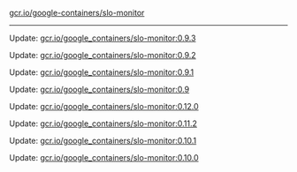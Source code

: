 [gcr.io/google-containers/slo-monitor](https://hub.docker.com/r/cruse/slo-monitor/tags/) 

----
Update: [gcr.io/google_containers/slo-monitor:0.9.3](https://hub.docker.com/r/cruse/slo-monitor/tags/)

Update: [gcr.io/google_containers/slo-monitor:0.9.2](https://hub.docker.com/r/cruse/slo-monitor/tags/)

Update: [gcr.io/google_containers/slo-monitor:0.9.1](https://hub.docker.com/r/cruse/slo-monitor/tags/)

Update: [gcr.io/google_containers/slo-monitor:0.9](https://hub.docker.com/r/cruse/slo-monitor/tags/)

Update: [gcr.io/google_containers/slo-monitor:0.12.0](https://hub.docker.com/r/cruse/slo-monitor/tags/)

Update: [gcr.io/google_containers/slo-monitor:0.11.2](https://hub.docker.com/r/cruse/slo-monitor/tags/)

Update: [gcr.io/google_containers/slo-monitor:0.10.1](https://hub.docker.com/r/cruse/slo-monitor/tags/)

Update: [gcr.io/google_containers/slo-monitor:0.10.0](https://hub.docker.com/r/cruse/slo-monitor/tags/)

